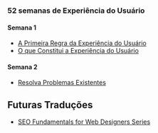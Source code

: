 ### 52 semanas de Experiência do Usuário
#### Semana 1
- [A Primeira Regra da Experiência do Usuário](https://github.com/erickpatrick/traducoes/blob/master/artigos/experiencia-do-usuario/20140512-primeira-regra-experiencia-usuario.md)
- [O que Constitui a Experiência do Usuário](https://github.com/erickpatrick/traducoes/blob/master/artigos/experiencia-do-usuario/20140523-constituicao-experiencia-usuario.md)

#### Semana 2
- [Resolva Problemas Existentes](https://github.com/erickpatrick/traducoes/blob/master/artigos/experiencia-do-usuario/20140523-resolver-problemas-existentes.md)

Futuras Traduções
-----------------
- [SEO Fundamentals for Web Designers Series](https://webdesign.tutsplus.com/series/seo-fundamentals-for-web-designers--webdesign-9715)

